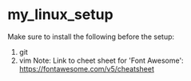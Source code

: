 # my_linux_setup
Make sure to install the following before the setup:
  1) git
  2) vim
Note: Link to cheet sheet for 'Font Awesome': https://fontawesome.com/v5/cheatsheet
